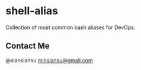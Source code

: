 # shell-alias

Collection of most common bash aliases for DevOps.

## Contact Me

@siansiansu <minsiansu@gmail.com>
